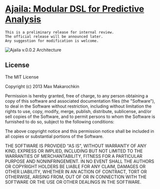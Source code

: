 # [Ajaila: Modular DSL for Predictive Analysis](https://github.com/ajaila/ajaila)

    This is a preliminary release for internal review.
    The official release will be announced later.
    Any suggestion for modification is welcome.

![Ajaila v.0.0.2 Architecture](https://raw.github.com/mac-r/ajaila-media/master/ajaila_002_architecture.png)

## License

The MIT License

Copyright (c) 2013 Max Makarochkin

Permission is hereby granted, free of charge, to any person obtaining a copy of this software and associated documentation files (the "Software"), to deal in the Software without restriction, including without limitation the rights to use, copy, modify, merge, publish, distribute, sublicense, and/or sell copies of the Software, and to permit persons to whom the Software is furnished to do so, subject to the following conditions:

The above copyright notice and this permission notice shall be included in all copies or substantial portions of the Software.

THE SOFTWARE IS PROVIDED "AS IS", WITHOUT WARRANTY OF ANY KIND, EXPRESS OR IMPLIED, INCLUDING BUT NOT LIMITED TO THE WARRANTIES OF MERCHANTABILITY, FITNESS FOR A PARTICULAR PURPOSE AND NONINFRINGEMENT. IN NO EVENT SHALL THE AUTHORS OR COPYRIGHT HOLDERS BE LIABLE FOR ANY CLAIM, DAMAGES OR OTHER LIABILITY, WHETHER IN AN ACTION OF CONTRACT, TORT OR OTHERWISE, ARISING FROM, OUT OF OR IN CONNECTION WITH THE SOFTWARE OR THE USE OR OTHER DEALINGS IN THE SOFTWARE.